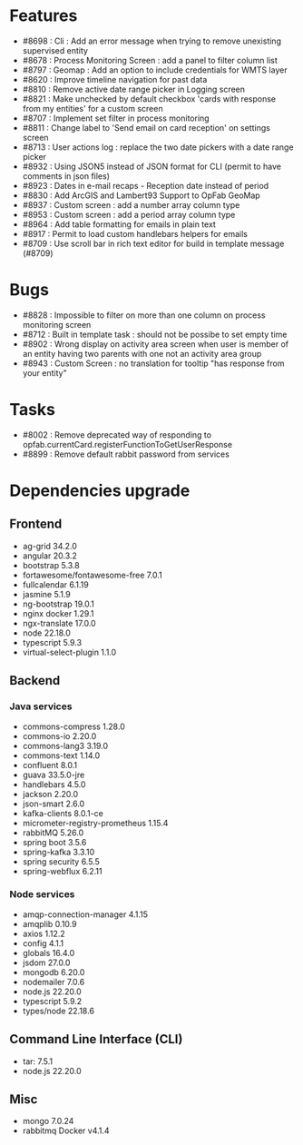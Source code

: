 
# Features

- #8698 : Cli : Add an error message when trying to remove unexisting supervised entity
- #8678 : Process Monitoring Screen : add a panel to filter column list
- #8797 : Geomap : Add an option to include credentials for WMTS layer
- #8620 : Improve timeline navigation for past data
- #8810 : Remove active date range picker in Logging screen
- #8821 : Make unchecked by default checkbox 'cards with response from my entities' for a custom screen
- #8707 : Implement set filter in process monitoring
- #8811 : Change label to 'Send email on card reception' on settings screen
- #8713 : User actions log : replace the two date pickers with a date range picker
- #8932 : Using JSON5 instead of JSON format for CLI (permit to have comments in json files)
- #8923 : Dates in e-mail recaps - Reception date instead of period
- #8830 : Add ArcGIS and Lambert93 Support to OpFab GeoMap
- #8937 : Custom screen : add a number array column type
- #8953 : Custom screen : add a period array column type
- #8964 : Add table formatting for emails in plain text
- #8917 : Permit to load custom handlebars helpers for emails
- #8709 : Use scroll bar in rich text editor for build in template message (#8709)


# Bugs

- #8828 : Impossible to filter on more than one column on process monitoring screen
- #8712 : Built in template task : should not be possibe to set empty time
- #8902 : Wrong display on activity area screen when user is member of an entity having two parents with one not an activity area group
- #8943 : Custom Screen : no translation for tooltip "has response from your entity"


# Tasks

- #8002 : Remove deprecated way of responding to opfab.currentCard.registerFunctionToGetUserResponse
- #8899 : Remove default rabbit password from services

  
# Dependencies upgrade

## Frontend

- ag-grid 34.2.0
- angular 20.3.2
- bootstrap 5.3.8
- fortawesome/fontawesome-free 7.0.1
- fullcalendar 6.1.19
- jasmine 5.1.9
- ng-bootstrap 19.0.1
- nginx docker 1.29.1
- ngx-translate 17.0.0
- node 22.18.0
- typescript 5.9.3
- virtual-select-plugin 1.1.0

## Backend 


### Java services 

- commons-compress 1.28.0
- commons-io 2.20.0
- commons-lang3 3.19.0
- commons-text 1.14.0
- confluent 8.0.1
- guava 33.5.0-jre
- handlebars 4.5.0
- jackson 2.20.0
- json-smart 2.6.0
- kafka-clients 8.0.1-ce
- micrometer-registry-prometheus 1.15.4
- rabbitMQ 5.26.0
- spring boot 3.5.6
- spring-kafka 3.3.10
- spring security 6.5.5
- spring-webflux 6.2.11


  
### Node services

- amqp-connection-manager 4.1.15
- amqplib 0.10.9
- axios 1.12.2
- config 4.1.1
- globals 16.4.0
- jsdom 27.0.0
- mongodb 6.20.0
- nodemailer 7.0.6
- node.js 22.20.0
- typescript 5.9.2
- types/node 22.18.6

## Command Line Interface (CLI)

- tar: 7.5.1
- node.js 22.20.0

## Misc

- mongo 7.0.24
- rabbitmq Docker v4.1.4 




